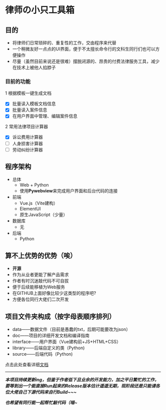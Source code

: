 # 律师の小只工具箱

## 目的

* 将律师们日常琐碎的、重复性的工作，交由程序来代替
* 一个稍微友好一点点的UI界面，便于不太擅长命令行的文科生同行们也可以方便操作
* 尽量（虽然目前来说还是很难）摆脱闭源的、昂贵的付费法律服务工具，减少在技术上被他人掐脖子

### 目前的功能

1 根据模板一键生成文档

* [X] 批量读入模板文档信息
* [X] 批量读入案件信息
* [X] 在用户界面中管理、编辑案件信息

2 常用法律项目计算器

* [X] 诉讼费用计算器
* [ ] 人身损害计算器
* [ ] 劳动纠纷计算器

## 程序架构

* 总体
  * Web + Python
  * 使用**Pywebview**来完成用户界面和后台代码的连接
* 前端
  * Vue.js（Vite建构）
  * ElementUI
  * 原生JavaScript（少量）
* 数据库
  * 无
* 后端
  * Python

## 算不上优势的优势（唉）

* **开源**
* 作为从业者更能了解产品需求
* 作者有时沉迷敲代码不可自拔
* 便于后续能移植为Web服务
* 在GITHUB上面好像比较少这类型的程序吧?
* 方便各位同行大佬们二次开发

## 项目文件夹构成（按字母表顺序排列）

* data——数据文件（目前是愚蠢的txt，后期可能要改为json）
* doc——项目的详细开发文档和编译指南
* interface——用户界面（Vue建构前+JS+HTML+CSS）
* library——后端自定义的类（Python)
* source——后端代码（Python)

 点击此处查看详细[文档](./doc/)

---

***本项目持续更新ing，但鉴于作者低下且业余的开发能力，加之平日繁忙的工作，要等到出一个能直接Run起来的Release版本估计遥遥无期，现阶段还是只能请各位大佬自己下源代码来自行Build~~~***

***也希望有同行能一起帮忙敲代码（喵~***
